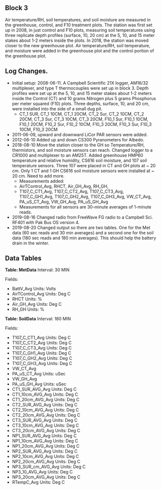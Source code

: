 ## **Block 3**

Air temperature/RH, soil temperatures, and soil moisture are measured in the greenhouse, control, and F10 treatment plots. The station was first set up in 2008, in just control and F10 plots, measuring soil temperatures using three replicate depth profiles (surface, 10, 20 cm) at the 5, 10, and 15 meter stakes about 1-2 meters inside the plots. In 2018, the station was moved closer to the new greenhouse plot. Air temperature/RH, soil temperature, and moisture were added in the greenhouse plot and the control portion of the greenhouse plot.

## **Log Changes.**

* Initial setup: 2008-06-11.  A Campbell Scientific 21X logger, AM16/32 multiplexer, and type T thermocouples were set up in block 3. Depth profiles were set up at the 5, 10, and 15 meter stakes about 1-2 meters inside the Control (CT) and 10 grams Nitrogen plus 5 grams Phosphorus per meter squared (F10) plots. Three depths, surface, 10, and 20 cm, were installed into the side of a small dug pit.
  * CT_1 SUR, CT_1 10CM, CT_1 20CM, CT_2 Sur, CT_2 10CM, CT_2 20CM, CT_3 Sur, CT_3 10CM, CT_3 20CM, F10_1 Sur, F10_1 10CM, F10_1 20CM, F10_2 Sur, F10_2 10CM, F10_3 20CM, F10_3 Sur, F10_3 10CM, F10_3 20CM
* 2011-06-09, upward and downward LiCor PAR sensors were added.
* 2012-06-10 Added up and down CS300 Pyranometers for Albedo.
* 2018-08-10 Move the station closer to the GH so Temperature/RH, thermistors, and soil moisture sensors can reach. Changed logger to a CR1000 and multiplexer to an AM25T. Added greenhouse HMP60 temperature and relative humidity, CS616 soil moisture, and 107 soil temperature sensors.  Three 107 were placed in CT and GH plots at ~ 20 cm.  Only 1 CT and 1 GH CS616 soil moisture sensors were installed at ~ 20 cm. Need to add more.
  * Measurements added:
  * AirTControl_Avg, RHCT, Air_GH_Avg, RH_GH,
  * T107_C_CT1_Avg, T107_C_CT2_Avg, T107_C_CT3_Avg, T107_C_GH1_Avg, T107_C_GH2_Avg, T107_C_GH3_Avg, VW_CT_Avg, PA_uS_CT_Avg, VW_GH_Avg, PA_uS_GH_Avg
  * Measurements for all sensors are 30-minute averages of 1-minute reads.
* 2019-08-16 Changed radio from FreeWave FG radio to a Campbell Sci. RF401 with Pak Bus OS version 4.
* 2019-08-20 Changed output so there are two tables. One for the Met data (60 sec reads and 30 min averages) and a second one for the soil data (180 sec reads and 180 min averages). This should help the battery drain in the winter.

**Data Tables**
----------------------------------------------------
**Table: MetData**
Interval: 30 MIN

Fields:

*  BattV_Avg    Units: Volts
*  AirTControl_Avg    Units: Deg C
*  RHCT    Units: %
*  Air_GH_Avg    Units: Deg C
*  RH_GH    Units: %

**Table: SoilData**
Interval: 180 MIN

Fields:

*  T107_C_CT1_Avg    Units: Deg C
*  T107_C_CT2_Avg    Units: Deg C
*  T107_C_CT3_Avg    Units: Deg C
*  T107_C_GH1_Avg    Units: Deg C
*  T107_C_GH2_Avg    Units: Deg C
*  T107_C_GH3_Avg    Units: Deg C
*  VW_CT_Avg
*  PA_uS_CT_Avg    Units: uSec
*  VW_GH_Avg
*  PA_uS_GH_Avg    Units: uSec
*  CT1_SUR_AVG_Avg    Units: Deg C
*  CT1_10cm_AVG_Avg    Units: Deg C
*  CT1_20cm_AVG_Avg    Units: Deg C
*  CT2_SUR_AVG_Avg    Units: Deg C
*  CT2_10cm_AVG_Avg    Units: Deg C
*  CT2_20cm_AVG_Avg    Units: Deg C
*  CT3_SUR_AVG_Avg    Units: Deg C
*  CT3_10cm_AVG_Avg    Units: Deg C
*  CT3_20cm_AVG_Avg    Units: Deg C
*  NP1_SUR_AVG_Avg    Units: Deg C
*  NP1_10cm_AVG_Avg    Units: Deg C
*  NP1_20cm_AVG_Avg    Units: Deg C
*  NP2_SUR_AVG_Avg    Units: Deg C
*  NP2_10cm_AVG_Avg    Units: Deg C
*  NP2_20cm_AVG_Avg    Units: Deg C
*  NP3_SUR_cm_AVG_Avg    Units: Deg C
*  NP3_10_AVG_Avg    Units: Deg C
*  NP3_20cm_AVG_Avg    Units: Deg C
*  RTempC_Avg    Units: Deg C